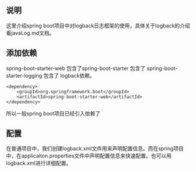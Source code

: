 ## 说明

这里介绍spring boot项目中对logback日志框架的使用，具体关于logback的介绍看javaLog.md文档。

## 添加依赖

spring-boot-starter-web 包含了spring-boot-starter 包含了 spring-boot-starter-logging 包含了 logback依赖。

```
<dependency>
    <groupId>org.springframework.boot</groupId>
    <artifactId>spring-boot-starter-web</artifactId>
</dependency>
```

所以一般spring boot项目已经引入依赖了

## 配置

在普通项目中，我们创建logback.xml文件用来声明配置信息。而在spring项目中，在applicaiton.properties文件中声明配置信息来快速配置。也可以用logback.xml进行详细配置。



